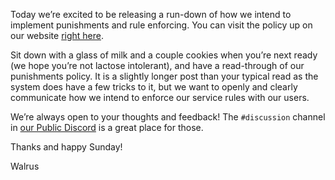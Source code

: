 Today we’re excited to be releasing a run-down of how we intend to implement punishments and rule enforcing. You can visit the policy up on our website [right here](/punishments).

Sit down with a glass of milk and a couple cookies when you’re next ready (we hope you’re not lactose intolerant), and have a read-through of our punishments policy. It is a slightly longer post than your typical read as the system does have a few tricks to it, but we want to openly and clearly communicate how we intend to enforce our service rules with our users.

We’re always open to your thoughts and feedback! The `#discussion` channel in [our Public Discord](https://discord.gg/eySJYEb) is a great place for those.

Thanks and happy Sunday!

Walrus
